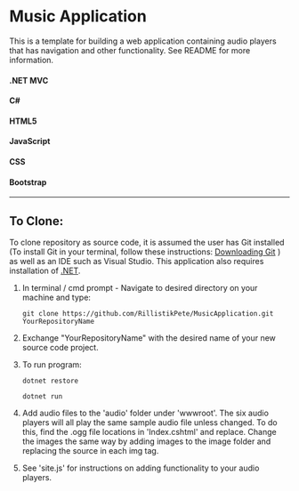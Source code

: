 # Music Application

This is a template for building a web application containing audio players that has navigation and other functionality. See README for more information.  

#### .NET MVC
#### C#
#### HTML5
#### JavaScript
#### CSS
#### Bootstrap

<hr>

## To Clone:

To clone repository as source code, it is assumed the user has Git installed (To install Git in your terminal, follow these instructions: [Downloading Git](https://git-scm.com/book/en/v2/Getting-Started-Installing-Git)
) as well as an IDE such as Visual Studio. This application also requires installation of [.NET](https://www.microsoft.com/net/learn/get-started-with-dotnet-tutorial).  

1. In terminal / cmd prompt - Navigate to desired directory on your machine and type:

    ```git clone https://github.com/RillistikPete/MusicApplication.git YourRepositoryName```

2. Exchange "YourRepositoryName" with the desired name of your new source code project.

3. To run program:

    ```dotnet restore```

    ```dotnet run```

4. Add audio files to the 'audio' folder under 'wwwroot'.  The six audio players will all play the same sample audio file unless changed.  To do this, find the .ogg file locations in 'Index.cshtml' and replace.  Change the images the same way by adding images to the image folder and replacing the source in each img tag.

5. See 'site.js' for instructions on adding functionality to your audio players.

